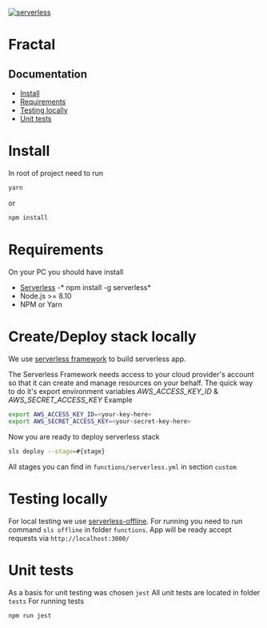 [![serverless](http://public.serverless.com/badges/v3.svg)](http://www.serverless.com)
# Fractal

## Documentation
- [Install](#install)
- [Requirements](#requirements)
- [Testing locally](#testing-locally)
- [Unit tests](#unit-tests)



# Install
In root of project need to run
```bash
yarn
```
or
```bash
npm install
```

# Requirements
On your PC you should have install
- [Serverless](https://serverless.com) -*  npm install -g serverless*
- Node.js >= 8.10
- NPM or Yarn

# Create/Deploy stack locally
We use [serverless framework](https://serverless.com) to build serverless app.

The Serverless Framework needs access to your cloud provider's account so that it can create and manage resources on your behalf.
The quick way to do it's export environment variables *AWS_ACCESS_KEY_ID* & *AWS_SECRET_ACCESS_KEY*
Example
```bash
export AWS_ACCESS_KEY_ID=<your-key-here>
export AWS_SECRET_ACCESS_KEY=<your-secret-key-here>
```
Now you are ready to deploy serverless stack
```bash
sls deploy --stage=#{stage}
```
All stages you can find in ```functions/serverless.yml``` in section ```custom```

# Testing locally
For local testing we use [serverless-offline](#https://github.com/dherault/serverless-offline).
For running you need to run command ```sls offline``` in folder ```functions```.
App will be ready accept requests via ```http://localhost:3000/```

# Unit tests
As a basis for unit testing was chosen ```jest```
All unit tests are located in folder ```tests```
For running tests
```bash
npm run jest
```


